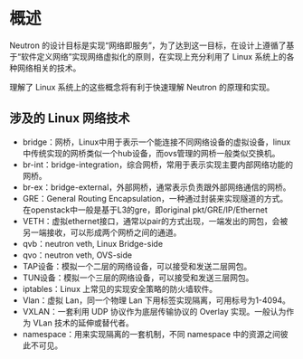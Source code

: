 # 概述

Neutron 的设计目标是实现“网络即服务”，为了达到这一目标，在设计上遵循了基于“软件定义网络”实现网络虚拟化的原则，在实现上充分利用了 Linux 系统上的各种网络相关的技术。

理解了 Linux 系统上的这些概念将有利于快速理解 Neutron 的原理和实现。

## 涉及的 Linux 网络技术

* bridge：网桥，Linux中用于表示一个能连接不同网络设备的虚拟设备，linux中传统实现的网桥类似一个hub设备，而ovs管理的网桥一般类似交换机。
* br-int：bridge-integration，综合网桥，常用于表示实现主要内部网络功能的网桥。
* br-ex：bridge-external，外部网桥，通常表示负责跟外部网络通信的网桥。
* GRE：General Routing Encapsulation，一种通过封装来实现隧道的方式。在openstack中一般是基于L3的gre，即original pkt/GRE/IP/Ethernet
* VETH：虚拟ethernet接口，通常以pair的方式出现，一端发出的网包，会被另一端接收，可以形成两个网桥之间的通道。
* qvb：neutron veth, Linux Bridge-side
* qvo：neutron veth, OVS-side
* TAP设备：模拟一个二层的网络设备，可以接受和发送二层网包。
* TUN设备：模拟一个三层的网络设备，可以接受和发送三层网包。
* iptables：Linux 上常见的实现安全策略的防火墙软件。
* Vlan：虚拟 Lan，同一个物理 Lan 下用标签实现隔离，可用标号为1-4094。
* VXLAN：一套利用 UDP 协议作为底层传输协议的 Overlay 实现。一般认为作为 VLan 技术的延伸或替代者。
* namespace：用来实现隔离的一套机制，不同 namespace 中的资源之间彼此不可见。

